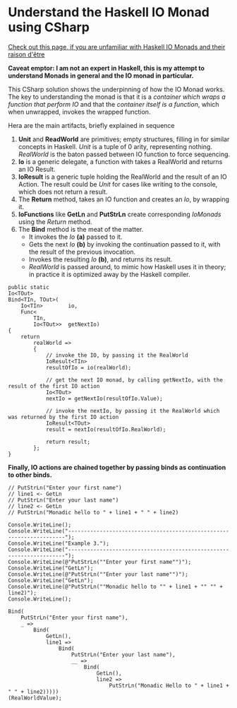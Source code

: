 # Understand the Haskell IO Monad using CSharp

[Check out this page, if you are unfamiliar with Haskell IO Monads and their raison d'être](https://wiki.haskell.org/IO_inside#.27.3E.3E.3D.27_and_.27do.27_notation)

**Caveat emptor: I am not an expert in Haskell, this is my attempt to understand Monads in general and the IO monad in particular.**

This CSharp solution shows the underpinning of how the IO Monad works. The key to understanding the monad is that it is a *container which wraps a function that perform IO* and that the *container itself is a function*, which when unwrapped, invokes the wrapped function.

Hera are the main artifacts, briefly explained in sequence
1. **Unit** and **ReadWorld** are primitives; empty structures, filling in for similar concepts in Haskell. *Unit* is a tuple of 0 arity, representing nothing. *RealWorld* is the baton passed between IO function to force sequencing.
2. **Io** is a generic delegate, a function with takes a RealWorld and returns an IO Result.
3. **IoResult** is a generic tuple holding the RealWorld and the result of an IO Action. The result could be *Unit* for cases like writing to the console, which does not return a result.
4. The **Return** method, takes an IO function and creates an *Io*, by wrapping it.
5. **IoFunctions** like **GetLn** and **PutStrLn** create corresponding *IoMonads* using the *Return* method.
6. The **Bind** method is the meat of the matter. 
   * It invokes the *Io* **(a)** passed to it.
   * Gets the next *Io* **(b)** by invoking the continuation passed to it, with the result of the previous invocation.
   * Invokes the resulting *Io* **(b)**, and returns its result.
   * *RealWorld* is passed around, to mimic how Haskell uses it in theory; in practice it is optimized away by the Haskell compiler.

```
public static 
Io<TOut>
Bind<TIn, TOut>(
    Io<TIn>        io,
    Func<
        TIn, 
        Io<TOut>>  getNextIo)
{
    return 
        realWorld => 
        {
            // invoke the IO, by passing it the RealWorld
            IoResult<TIn> 
            resultOfIo = io(realWorld);    

            // get the next IO monad, by calling getNextIo, with the result of the first IO action
            Io<TOut> 
            nextIo = getNextIo(resultOfIo.Value);  

            // invoke the nextIo, by passing it the RealWorld which was returned by the first IO action 
            IoResult<TOut> 
            result = nextIo(resultOfIo.RealWorld);   

            return result;
        };
}
```

**Finally, IO actions are chained together by passing binds as continuation to other binds.**

```
// PutStrLn("Enter your first name")
// line1 <- GetLn 
// PutStrLn("Enter your last name")
// line2 <- GetLn 
// PutStrLn("Monadic hello to " + line1 + " " + line2)

Console.WriteLine();
Console.WriteLine("---------------------------------------------------------------------");
Console.WriteLine("Example 3.");
Console.WriteLine("---------------------------------------------------------------------");
Console.WriteLine(@"PutStrLn(""Enter your first name"")");
Console.WriteLine("GetLn");
Console.WriteLine(@"PutStrLn(""Enter your last name"")");
Console.WriteLine("GetLn");
Console.WriteLine(@"PutStrLn(""Monadic hello to "" + line1 + "" "" + line2)");
Console.WriteLine();

Bind(
    PutStrLn("Enter your first name"),
    _ =>
        Bind(
            GetLn(),
            line1 =>
                Bind(
                    PutStrLn("Enter your last name"),
                    __ =>
                        Bind(
                            GetLn(),
                            line2 => 
                                PutStrLn("Monadic Hello to " + line1 + " " + line2)))))
(RealWorldValue);
```




